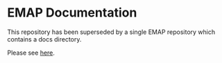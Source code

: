 # EMAP Documentation

This repository has been superseded by a single EMAP repository which contains a docs directory.

Please see [here](https://github.com/UCLH-DHCT/emap).